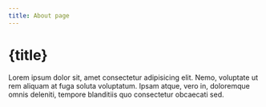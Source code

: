 ```yaml
---
title: About page
---
```


<h1>{title}</h1>

Lorem ipsum dolor sit, amet consectetur adipisicing elit. Nemo, voluptate ut rem aliquam at fuga
soluta voluptatum. Ipsam atque, vero in, doloremque omnis deleniti, tempore blanditiis quo
consectetur obcaecati sed.
